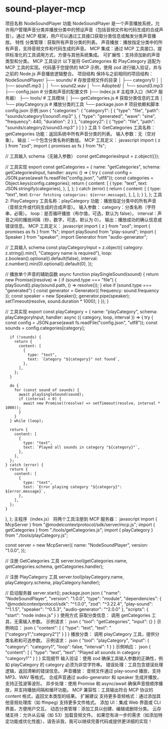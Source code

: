 # sound-player-mcp

项目名称
NodeSoundPlayer
功能
NodeSoundPlayer 是一个声音播放系统，允许用户管理声音分类并播放分类中的预设声音（包括音频文件和代码生成的合成声音）。通过 MCP 框架，用户可以通过工具接口获取分类信息或触发分类声音播放。
特性
分类管理：获取所有声音分类的列表。
声音播放：播放指定分类中的所有声音，支持音频文件和代码生成的声音。
MCP 集成：通过 MCP 工具接口，提供标准化的工具调用方式，方便与其他系统集成。
可扩展性：支持添加新的声音类型和分类。
MCP 工具设计
以下是将 GetCategories 和 PlayCategory 适配为 MCP 工具的实现。代码基于您提供的 MCP 示例，使用 zod 进行输入验证，并与之前的 Node.js 声音播放逻辑整合。
项目结构
保持与之前相同的项目结构：
NodeSoundPlayer/
├── sounds/              # 存放音频文件的目录
│   ├── category1/
│   │   ├── sound1.mp3
│   │   └── sound2.wav
│   └── Adopted/
│       └── sound3.mp3
├── config.json          # 分类和声音的配置文件
├── index.js             # 主程序入口（MCP 服务器）
├── tools/               # 工具模块
│   ├── getCategories.js # 获取分类信息的工具
│   └── playCategory.js  # 播放分类的工具
└── package.json         # 项目依赖和脚本
config.json 示例
json
{
  "categories": {
    "category1": [
      { "type": "file", "path": "sounds/category1/sound1.mp3" },
      { "type": "generated", "wave": "sine", "frequency": 440, "duration": 2 }
    ],
    "category2": [
      { "type": "file", "path": "sounds/category2/sound3.mp3" }
    ]
  }
}
工具 1: GetCategories
工具名称：getCategories
功能：返回系统中所有声音分类的列表。
输入参数：无（空对象）。
输出：一个包含分类名称的数组。
MCP 工具定义：
javascript
import { z } from "zod";
import { promises as fs } from "fs";

// 工具输入 schema（无输入参数）
const getCategoriesInput = z.object({});

// 工具实现
export const getCategories = {
  name: "getCategories",
  schema: getCategoriesInput,
  handler: async () => {
    try {
      const config = JSON.parse(await fs.readFile("config.json", "utf8"));
      const categories = Object.keys(config.categories);
      return {
        content: [
          {
            type: "text",
            text: JSON.stringify(categories),
          },
        ],
      };
    } catch (error) {
      return {
        content: [
          {
            type: "text",
            text: `Error fetching categories: ${error.message}`,
          },
        ],
      };
    }
  },
};
工具 2: PlayCategory
工具名称：playCategory
功能：播放指定分类中的所有声音（音频文件或代码生成的合成声音）。
输入参数：
category：分类名称（字符串，必需）。
loop：是否循环播放（布尔值，可选，默认为 false）。
interval：声音之间的播放间隔（秒，数字，可选，默认为 0）。
输出：播放成功的确认信息或错误信息。
MCP 工具定义：
javascript
import { z } from "zod";
import { promises as fs } from "fs";
import playSound from "play-sound";
import { Speaker } from "speaker";
import Generator from "audio-generator";

// 工具输入 schema
const playCategoryInput = z.object({
  category: z.string().min(1, "Category name is required"),
  loop: z.boolean().optional().default(false),
  interval: z.number().min(0).optional().default(0),
});

// 播放单个声音的辅助函数
async function playSingleSound(sound) {
  return new Promise((resolve) => {
    if (sound.type === "file") {
      playSound().play(sound.path, () => resolve());
    } else if (sound.type === "generated") {
      const generator = Generator({ frequency: sound.frequency });
      const speaker = new Speaker();
      generator.pipe(speaker);
      setTimeout(resolve, sound.duration * 1000);
    }
  });
}

// 工具实现
export const playCategory = {
  name: "playCategory",
  schema: playCategoryInput,
  handler: async ({ category, loop, interval }) => {
    try {
      const config = JSON.parse(await fs.readFile("config.json", "utf8"));
      const sounds = config.categories[category];

      if (!sounds) {
        return {
          content: [
            {
              type: "text",
              text: `Category "${category}" not found`,
            },
          ],
        };
      }

      do {
        for (const sound of sounds) {
          await playSingleSound(sound);
          if (interval > 0) {
            await new Promise((resolve) => setTimeout(resolve, interval * 1000));
          }
        }
      } while (loop);

      return {
        content: [
          {
            type: "text",
            text: `Played all sounds in category "${category}"`,
          },
        ],
      };
    } catch (error) {
      return {
        content: [
          {
            type: "text",
            text: `Error playing category "${category}": ${error.message}`,
          },
        ],
      };
    }
  },
};
主程序（index.js）
将两个工具注册到 MCP 服务器：
javascript
import { McpServer } from "@modelcontextprotocol/sdk/server/mcp.js";
import { getCategories } from "./tools/getCategories.js";
import { playCategory } from "./tools/playCategory.js";

const server = new McpServer({
  name: "NodeSoundPlayer",
  version: "1.0.0",
});

// 注册 GetCategories 工具
server.tool(getCategories.name, getCategories.schema, getCategories.handler);

// 注册 PlayCategory 工具
server.tool(playCategory.name, playCategory.schema, playCategory.handler);

// 启动服务器
server.start();
package.json
json
{
  "name": "NodeSoundPlayer",
  "version": "1.0.0",
  "type": "module",
  "dependencies": {
    "@modelcontextprotocol/sdk": "^1.0.0",
    "zod": "^3.22.4",
    "play-sound": "^1.1.5",
    "speaker": "^0.5.3",
    "audio-generator": "^2.0.0"
  },
  "scripts": {
    "start": "node index.js"
  }
}
使用方式
获取分类信息：
调用 getCategories 工具，无需输入参数。
示例请求：
json
{
  "tool": "getCategories",
  "input": {}
}
示例响应：
json
{
  "content": [
    {
      "type": "text",
      "text": "[\"category1\",\"category2\"]"
    }
  ]
}
播放分类：
调用 playCategory 工具，提供分类名称和可选参数。
示例请求：
json
{
  "tool": "playCategory",
  "input": {
    "category": "category1",
    "loop": false,
    "interval": 1
  }
}
示例响应：
json
{
  "content": [
    {
      "type": "text",
      "text": "Played all sounds in category \"category1\""
    }
  ]
}
实现细节
输入验证：使用 zod 确保工具输入参数的正确性，例如 playCategory 的 category 必须为非空字符串。
错误处理：工具包含错误处理逻辑，返回清晰的错误信息。
声音播放：
音频文件通过 play-sound 播放，支持 MP3、WAV 等格式。
合成声音通过 audio-generator 和 speaker 生成并播放，支持正弦波等波形。
异步处理：使用 Promise 和 async/await 确保声音按顺序播放，并支持播放间隔和循环功能。
MCP 兼容性：工具输出符合 MCP 协议的 content 格式，返回文本类型的结果。
扩展建议
支持更多音频格式：通过添加其他音频处理库（如 ffmpeg) 支持更多文件格式。
添加 UI：集成 Web 界面或 CLI 界面，方便用户交互。
动态分类管理：添加工具以创建、编辑或删除分类。
云存储支持：允许从云端（如 S3）加载音频文件。
如果您有进一步的需求（如添加特定功能或优化性能），请告诉我，我可以继续完善代码或提供更详细的实现！
